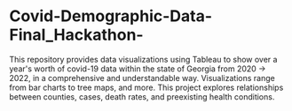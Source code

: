 # Covid-Demographic-Data-Final_Hackathon-
This repository provides data visualizations using Tableau to show over a year's worth of covid-19 data within the state of Georgia from 2020 -> 2022, in a comprehensive and understandable way. Visualizations range from bar charts to tree maps, and more.  This project explores relationships between counties, cases, death rates, and preexisting health conditions.
